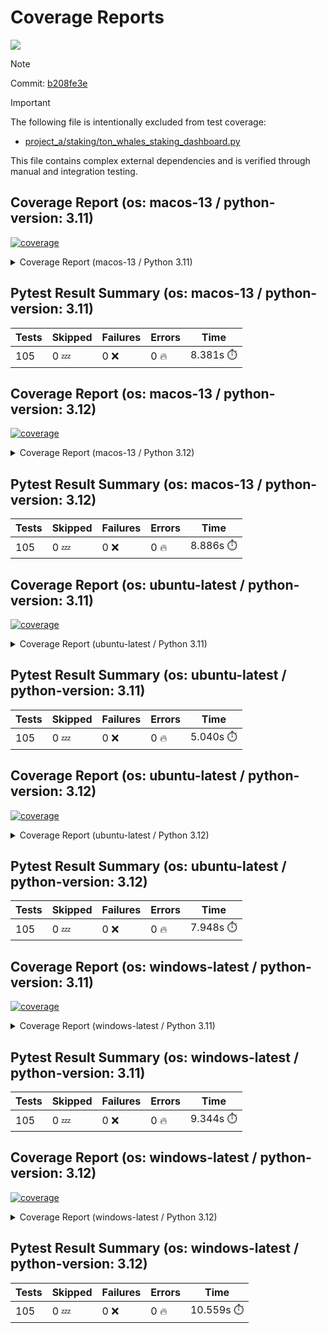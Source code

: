 # Coverage Reports
[![](https://github.com/7rikazhexde/trial-test/actions/workflows/test_multi_os.yml/badge.svg)](https://github.com/7rikazhexde/trial-test/actions/workflows/test_multi_os.yml)

> [!Note]
> 
> Commit: [b208fe3e](https://github.com/7rikazhexde/trial-test/tree/b208fe3e)

> [!Important]
> The following file is intentionally excluded from test coverage:
> - [project_a/staking/ton_whales_staking_dashboard.py](https://github.com/7rikazhexde/trial-test/blob/b208fe3e42c6f4077949a9142b66eae447c07123/project_a/staking/ton_whales_staking_dashboard.py)
> 
> This file contains complex external dependencies and is verified through manual and integration testing.
> 
## Coverage Report (os: macos-13 / python-version: 3.11)
<a href="https://github.com/7rikazhexde/trial-test/blob/b208fe3e42c6f4077949a9142b66eae447c07123/README.md"><img alt="coverage" src="https://img.shields.io/badge/coverage-100%25-brightgreen.svg" /></a><details><summary>Coverage Report (macos-13 / Python 3.11) </summary><table><tr><th>File</th><th>Stmts</th><th>Miss</th><th>Cover</th><th>Missing</th></tr><tbody><tr><td><a href="https://github.com/7rikazhexde/trial-test/blob/b208fe3e42c6f4077949a9142b66eae447c07123/project_a/__init__.py">\_\_init\_\_.py</a></td><td>0</td><td>0</td><td>100%</td><td>&nbsp;</td></tr><tr><td colspan="5"><b>account</b></td></tr><tr><td>&nbsp; &nbsp;<a href="https://github.com/7rikazhexde/trial-test/blob/b208fe3e42c6f4077949a9142b66eae447c07123/project_a/account/__init__.py">\_\_init\_\_.py</a></td><td>0</td><td>0</td><td>100%</td><td>&nbsp;</td></tr><tr><td>&nbsp; &nbsp;<a href="https://github.com/7rikazhexde/trial-test/blob/b208fe3e42c6f4077949a9142b66eae447c07123/project_a/account/get_latest_ton_amount_calculation.py">get_latest_ton_amount_calculation.py</a></td><td>71</td><td>0</td><td>100%</td><td>&nbsp;</td></tr><tr><td>&nbsp; &nbsp;<a href="https://github.com/7rikazhexde/trial-test/blob/b208fe3e42c6f4077949a9142b66eae447c07123/project_a/account/get_latest_ton_amount_calculation_async_aiohttp.py">get_latest_ton_amount_calculation_async_aiohttp.py</a></td><td>86</td><td>0</td><td>100%</td><td>&nbsp;</td></tr><tr><td>&nbsp; &nbsp;<a href="https://github.com/7rikazhexde/trial-test/blob/b208fe3e42c6f4077949a9142b66eae447c07123/project_a/account/get_latest_ton_amount_calculation_sync.py">get_latest_ton_amount_calculation_sync.py</a></td><td>87</td><td>0</td><td>100%</td><td>&nbsp;</td></tr><tr><td>&nbsp; &nbsp;<a href="https://github.com/7rikazhexde/trial-test/blob/b208fe3e42c6f4077949a9142b66eae447c07123/project_a/account/get_ton_txns_api.py">get_ton_txns_api.py</a></td><td>55</td><td>0</td><td>100%</td><td>&nbsp;</td></tr><tr><td colspan="5"><b>calculator</b></td></tr><tr><td>&nbsp; &nbsp;<a href="https://github.com/7rikazhexde/trial-test/blob/b208fe3e42c6f4077949a9142b66eae447c07123/project_a/calculator/__init__.py">\_\_init\_\_.py</a></td><td>0</td><td>0</td><td>100%</td><td>&nbsp;</td></tr><tr><td>&nbsp; &nbsp;<a href="https://github.com/7rikazhexde/trial-test/blob/b208fe3e42c6f4077949a9142b66eae447c07123/project_a/calculator/operations.py">operations.py</a></td><td>9</td><td>0</td><td>100%</td><td>&nbsp;</td></tr><tr><td colspan="5"><b>staking</b></td></tr><tr><td>&nbsp; &nbsp;<a href="https://github.com/7rikazhexde/trial-test/blob/b208fe3e42c6f4077949a9142b66eae447c07123/project_a/staking/__init__.py">\_\_init\_\_.py</a></td><td>0</td><td>0</td><td>100%</td><td>&nbsp;</td></tr><tr><td>&nbsp; &nbsp;<a href="https://github.com/7rikazhexde/trial-test/blob/b208fe3e42c6f4077949a9142b66eae447c07123/project_a/staking/create_ton_stkrwd_cryptact_custom.py">create_ton_stkrwd_cryptact_custom.py</a></td><td>44</td><td>0</td><td>100%</td><td>&nbsp;</td></tr><tr><td colspan="5"><b>utils</b></td></tr><tr><td>&nbsp; &nbsp;<a href="https://github.com/7rikazhexde/trial-test/blob/b208fe3e42c6f4077949a9142b66eae447c07123/project_a/utils/__init__.py">\_\_init\_\_.py</a></td><td>0</td><td>0</td><td>100%</td><td>&nbsp;</td></tr><tr><td>&nbsp; &nbsp;<a href="https://github.com/7rikazhexde/trial-test/blob/b208fe3e42c6f4077949a9142b66eae447c07123/project_a/utils/config_loader.py">config_loader.py</a></td><td>20</td><td>0</td><td>100%</td><td>&nbsp;</td></tr><tr><td>&nbsp; &nbsp;<a href="https://github.com/7rikazhexde/trial-test/blob/b208fe3e42c6f4077949a9142b66eae447c07123/project_a/utils/ton_address_conv.py">ton_address_conv.py</a></td><td>10</td><td>0</td><td>100%</td><td>&nbsp;</td></tr><tr><td><b>TOTAL</b></td><td><b>382</b></td><td><b>0</b></td><td><b>100%</b></td><td>&nbsp;</td></tr></tbody></table></details>

## Pytest Result Summary (os: macos-13 / python-version: 3.11)
| Tests | Skipped | Failures | Errors | Time |
| ----- | ------- | -------- | -------- | ------------------ |
| 105 | 0 :zzz: | 0 :x: | 0 :fire: | 8.381s :stopwatch: |


## Coverage Report (os: macos-13 / python-version: 3.12)
<a href="https://github.com/7rikazhexde/trial-test/blob/b208fe3e42c6f4077949a9142b66eae447c07123/README.md"><img alt="coverage" src="https://img.shields.io/badge/coverage-100%25-brightgreen.svg" /></a><details><summary>Coverage Report (macos-13 / Python 3.12) </summary><table><tr><th>File</th><th>Stmts</th><th>Miss</th><th>Cover</th><th>Missing</th></tr><tbody><tr><td><a href="https://github.com/7rikazhexde/trial-test/blob/b208fe3e42c6f4077949a9142b66eae447c07123/project_a/__init__.py">\_\_init\_\_.py</a></td><td>0</td><td>0</td><td>100%</td><td>&nbsp;</td></tr><tr><td colspan="5"><b>account</b></td></tr><tr><td>&nbsp; &nbsp;<a href="https://github.com/7rikazhexde/trial-test/blob/b208fe3e42c6f4077949a9142b66eae447c07123/project_a/account/__init__.py">\_\_init\_\_.py</a></td><td>0</td><td>0</td><td>100%</td><td>&nbsp;</td></tr><tr><td>&nbsp; &nbsp;<a href="https://github.com/7rikazhexde/trial-test/blob/b208fe3e42c6f4077949a9142b66eae447c07123/project_a/account/get_latest_ton_amount_calculation.py">get_latest_ton_amount_calculation.py</a></td><td>71</td><td>0</td><td>100%</td><td>&nbsp;</td></tr><tr><td>&nbsp; &nbsp;<a href="https://github.com/7rikazhexde/trial-test/blob/b208fe3e42c6f4077949a9142b66eae447c07123/project_a/account/get_latest_ton_amount_calculation_async_aiohttp.py">get_latest_ton_amount_calculation_async_aiohttp.py</a></td><td>86</td><td>0</td><td>100%</td><td>&nbsp;</td></tr><tr><td>&nbsp; &nbsp;<a href="https://github.com/7rikazhexde/trial-test/blob/b208fe3e42c6f4077949a9142b66eae447c07123/project_a/account/get_latest_ton_amount_calculation_sync.py">get_latest_ton_amount_calculation_sync.py</a></td><td>87</td><td>0</td><td>100%</td><td>&nbsp;</td></tr><tr><td>&nbsp; &nbsp;<a href="https://github.com/7rikazhexde/trial-test/blob/b208fe3e42c6f4077949a9142b66eae447c07123/project_a/account/get_ton_txns_api.py">get_ton_txns_api.py</a></td><td>55</td><td>0</td><td>100%</td><td>&nbsp;</td></tr><tr><td colspan="5"><b>calculator</b></td></tr><tr><td>&nbsp; &nbsp;<a href="https://github.com/7rikazhexde/trial-test/blob/b208fe3e42c6f4077949a9142b66eae447c07123/project_a/calculator/__init__.py">\_\_init\_\_.py</a></td><td>0</td><td>0</td><td>100%</td><td>&nbsp;</td></tr><tr><td>&nbsp; &nbsp;<a href="https://github.com/7rikazhexde/trial-test/blob/b208fe3e42c6f4077949a9142b66eae447c07123/project_a/calculator/operations.py">operations.py</a></td><td>9</td><td>0</td><td>100%</td><td>&nbsp;</td></tr><tr><td colspan="5"><b>staking</b></td></tr><tr><td>&nbsp; &nbsp;<a href="https://github.com/7rikazhexde/trial-test/blob/b208fe3e42c6f4077949a9142b66eae447c07123/project_a/staking/__init__.py">\_\_init\_\_.py</a></td><td>0</td><td>0</td><td>100%</td><td>&nbsp;</td></tr><tr><td>&nbsp; &nbsp;<a href="https://github.com/7rikazhexde/trial-test/blob/b208fe3e42c6f4077949a9142b66eae447c07123/project_a/staking/create_ton_stkrwd_cryptact_custom.py">create_ton_stkrwd_cryptact_custom.py</a></td><td>44</td><td>0</td><td>100%</td><td>&nbsp;</td></tr><tr><td colspan="5"><b>utils</b></td></tr><tr><td>&nbsp; &nbsp;<a href="https://github.com/7rikazhexde/trial-test/blob/b208fe3e42c6f4077949a9142b66eae447c07123/project_a/utils/__init__.py">\_\_init\_\_.py</a></td><td>0</td><td>0</td><td>100%</td><td>&nbsp;</td></tr><tr><td>&nbsp; &nbsp;<a href="https://github.com/7rikazhexde/trial-test/blob/b208fe3e42c6f4077949a9142b66eae447c07123/project_a/utils/config_loader.py">config_loader.py</a></td><td>20</td><td>0</td><td>100%</td><td>&nbsp;</td></tr><tr><td>&nbsp; &nbsp;<a href="https://github.com/7rikazhexde/trial-test/blob/b208fe3e42c6f4077949a9142b66eae447c07123/project_a/utils/ton_address_conv.py">ton_address_conv.py</a></td><td>10</td><td>0</td><td>100%</td><td>&nbsp;</td></tr><tr><td><b>TOTAL</b></td><td><b>382</b></td><td><b>0</b></td><td><b>100%</b></td><td>&nbsp;</td></tr></tbody></table></details>

## Pytest Result Summary (os: macos-13 / python-version: 3.12)
| Tests | Skipped | Failures | Errors | Time |
| ----- | ------- | -------- | -------- | ------------------ |
| 105 | 0 :zzz: | 0 :x: | 0 :fire: | 8.886s :stopwatch: |


## Coverage Report (os: ubuntu-latest / python-version: 3.11)
<a href="https://github.com/7rikazhexde/trial-test/blob/b208fe3e42c6f4077949a9142b66eae447c07123/README.md"><img alt="coverage" src="https://img.shields.io/badge/coverage-100%25-brightgreen.svg" /></a><details><summary>Coverage Report (ubuntu-latest / Python 3.11) </summary><table><tr><th>File</th><th>Stmts</th><th>Miss</th><th>Cover</th><th>Missing</th></tr><tbody><tr><td><a href="https://github.com/7rikazhexde/trial-test/blob/b208fe3e42c6f4077949a9142b66eae447c07123/project_a/__init__.py">\_\_init\_\_.py</a></td><td>0</td><td>0</td><td>100%</td><td>&nbsp;</td></tr><tr><td colspan="5"><b>account</b></td></tr><tr><td>&nbsp; &nbsp;<a href="https://github.com/7rikazhexde/trial-test/blob/b208fe3e42c6f4077949a9142b66eae447c07123/project_a/account/__init__.py">\_\_init\_\_.py</a></td><td>0</td><td>0</td><td>100%</td><td>&nbsp;</td></tr><tr><td>&nbsp; &nbsp;<a href="https://github.com/7rikazhexde/trial-test/blob/b208fe3e42c6f4077949a9142b66eae447c07123/project_a/account/get_latest_ton_amount_calculation.py">get_latest_ton_amount_calculation.py</a></td><td>71</td><td>0</td><td>100%</td><td>&nbsp;</td></tr><tr><td>&nbsp; &nbsp;<a href="https://github.com/7rikazhexde/trial-test/blob/b208fe3e42c6f4077949a9142b66eae447c07123/project_a/account/get_latest_ton_amount_calculation_async_aiohttp.py">get_latest_ton_amount_calculation_async_aiohttp.py</a></td><td>86</td><td>0</td><td>100%</td><td>&nbsp;</td></tr><tr><td>&nbsp; &nbsp;<a href="https://github.com/7rikazhexde/trial-test/blob/b208fe3e42c6f4077949a9142b66eae447c07123/project_a/account/get_latest_ton_amount_calculation_sync.py">get_latest_ton_amount_calculation_sync.py</a></td><td>87</td><td>0</td><td>100%</td><td>&nbsp;</td></tr><tr><td>&nbsp; &nbsp;<a href="https://github.com/7rikazhexde/trial-test/blob/b208fe3e42c6f4077949a9142b66eae447c07123/project_a/account/get_ton_txns_api.py">get_ton_txns_api.py</a></td><td>55</td><td>0</td><td>100%</td><td>&nbsp;</td></tr><tr><td colspan="5"><b>calculator</b></td></tr><tr><td>&nbsp; &nbsp;<a href="https://github.com/7rikazhexde/trial-test/blob/b208fe3e42c6f4077949a9142b66eae447c07123/project_a/calculator/__init__.py">\_\_init\_\_.py</a></td><td>0</td><td>0</td><td>100%</td><td>&nbsp;</td></tr><tr><td>&nbsp; &nbsp;<a href="https://github.com/7rikazhexde/trial-test/blob/b208fe3e42c6f4077949a9142b66eae447c07123/project_a/calculator/operations.py">operations.py</a></td><td>9</td><td>0</td><td>100%</td><td>&nbsp;</td></tr><tr><td colspan="5"><b>staking</b></td></tr><tr><td>&nbsp; &nbsp;<a href="https://github.com/7rikazhexde/trial-test/blob/b208fe3e42c6f4077949a9142b66eae447c07123/project_a/staking/__init__.py">\_\_init\_\_.py</a></td><td>0</td><td>0</td><td>100%</td><td>&nbsp;</td></tr><tr><td>&nbsp; &nbsp;<a href="https://github.com/7rikazhexde/trial-test/blob/b208fe3e42c6f4077949a9142b66eae447c07123/project_a/staking/create_ton_stkrwd_cryptact_custom.py">create_ton_stkrwd_cryptact_custom.py</a></td><td>44</td><td>0</td><td>100%</td><td>&nbsp;</td></tr><tr><td colspan="5"><b>utils</b></td></tr><tr><td>&nbsp; &nbsp;<a href="https://github.com/7rikazhexde/trial-test/blob/b208fe3e42c6f4077949a9142b66eae447c07123/project_a/utils/__init__.py">\_\_init\_\_.py</a></td><td>0</td><td>0</td><td>100%</td><td>&nbsp;</td></tr><tr><td>&nbsp; &nbsp;<a href="https://github.com/7rikazhexde/trial-test/blob/b208fe3e42c6f4077949a9142b66eae447c07123/project_a/utils/config_loader.py">config_loader.py</a></td><td>20</td><td>0</td><td>100%</td><td>&nbsp;</td></tr><tr><td>&nbsp; &nbsp;<a href="https://github.com/7rikazhexde/trial-test/blob/b208fe3e42c6f4077949a9142b66eae447c07123/project_a/utils/ton_address_conv.py">ton_address_conv.py</a></td><td>10</td><td>0</td><td>100%</td><td>&nbsp;</td></tr><tr><td><b>TOTAL</b></td><td><b>382</b></td><td><b>0</b></td><td><b>100%</b></td><td>&nbsp;</td></tr></tbody></table></details>

## Pytest Result Summary (os: ubuntu-latest / python-version: 3.11)
| Tests | Skipped | Failures | Errors | Time |
| ----- | ------- | -------- | -------- | ------------------ |
| 105 | 0 :zzz: | 0 :x: | 0 :fire: | 5.040s :stopwatch: |


## Coverage Report (os: ubuntu-latest / python-version: 3.12)
<a href="https://github.com/7rikazhexde/trial-test/blob/b208fe3e42c6f4077949a9142b66eae447c07123/README.md"><img alt="coverage" src="https://img.shields.io/badge/coverage-100%25-brightgreen.svg" /></a><details><summary>Coverage Report (ubuntu-latest / Python 3.12) </summary><table><tr><th>File</th><th>Stmts</th><th>Miss</th><th>Cover</th><th>Missing</th></tr><tbody><tr><td><a href="https://github.com/7rikazhexde/trial-test/blob/b208fe3e42c6f4077949a9142b66eae447c07123/project_a/__init__.py">\_\_init\_\_.py</a></td><td>0</td><td>0</td><td>100%</td><td>&nbsp;</td></tr><tr><td colspan="5"><b>account</b></td></tr><tr><td>&nbsp; &nbsp;<a href="https://github.com/7rikazhexde/trial-test/blob/b208fe3e42c6f4077949a9142b66eae447c07123/project_a/account/__init__.py">\_\_init\_\_.py</a></td><td>0</td><td>0</td><td>100%</td><td>&nbsp;</td></tr><tr><td>&nbsp; &nbsp;<a href="https://github.com/7rikazhexde/trial-test/blob/b208fe3e42c6f4077949a9142b66eae447c07123/project_a/account/get_latest_ton_amount_calculation.py">get_latest_ton_amount_calculation.py</a></td><td>71</td><td>0</td><td>100%</td><td>&nbsp;</td></tr><tr><td>&nbsp; &nbsp;<a href="https://github.com/7rikazhexde/trial-test/blob/b208fe3e42c6f4077949a9142b66eae447c07123/project_a/account/get_latest_ton_amount_calculation_async_aiohttp.py">get_latest_ton_amount_calculation_async_aiohttp.py</a></td><td>86</td><td>0</td><td>100%</td><td>&nbsp;</td></tr><tr><td>&nbsp; &nbsp;<a href="https://github.com/7rikazhexde/trial-test/blob/b208fe3e42c6f4077949a9142b66eae447c07123/project_a/account/get_latest_ton_amount_calculation_sync.py">get_latest_ton_amount_calculation_sync.py</a></td><td>87</td><td>0</td><td>100%</td><td>&nbsp;</td></tr><tr><td>&nbsp; &nbsp;<a href="https://github.com/7rikazhexde/trial-test/blob/b208fe3e42c6f4077949a9142b66eae447c07123/project_a/account/get_ton_txns_api.py">get_ton_txns_api.py</a></td><td>55</td><td>0</td><td>100%</td><td>&nbsp;</td></tr><tr><td colspan="5"><b>calculator</b></td></tr><tr><td>&nbsp; &nbsp;<a href="https://github.com/7rikazhexde/trial-test/blob/b208fe3e42c6f4077949a9142b66eae447c07123/project_a/calculator/__init__.py">\_\_init\_\_.py</a></td><td>0</td><td>0</td><td>100%</td><td>&nbsp;</td></tr><tr><td>&nbsp; &nbsp;<a href="https://github.com/7rikazhexde/trial-test/blob/b208fe3e42c6f4077949a9142b66eae447c07123/project_a/calculator/operations.py">operations.py</a></td><td>9</td><td>0</td><td>100%</td><td>&nbsp;</td></tr><tr><td colspan="5"><b>staking</b></td></tr><tr><td>&nbsp; &nbsp;<a href="https://github.com/7rikazhexde/trial-test/blob/b208fe3e42c6f4077949a9142b66eae447c07123/project_a/staking/__init__.py">\_\_init\_\_.py</a></td><td>0</td><td>0</td><td>100%</td><td>&nbsp;</td></tr><tr><td>&nbsp; &nbsp;<a href="https://github.com/7rikazhexde/trial-test/blob/b208fe3e42c6f4077949a9142b66eae447c07123/project_a/staking/create_ton_stkrwd_cryptact_custom.py">create_ton_stkrwd_cryptact_custom.py</a></td><td>44</td><td>0</td><td>100%</td><td>&nbsp;</td></tr><tr><td colspan="5"><b>utils</b></td></tr><tr><td>&nbsp; &nbsp;<a href="https://github.com/7rikazhexde/trial-test/blob/b208fe3e42c6f4077949a9142b66eae447c07123/project_a/utils/__init__.py">\_\_init\_\_.py</a></td><td>0</td><td>0</td><td>100%</td><td>&nbsp;</td></tr><tr><td>&nbsp; &nbsp;<a href="https://github.com/7rikazhexde/trial-test/blob/b208fe3e42c6f4077949a9142b66eae447c07123/project_a/utils/config_loader.py">config_loader.py</a></td><td>20</td><td>0</td><td>100%</td><td>&nbsp;</td></tr><tr><td>&nbsp; &nbsp;<a href="https://github.com/7rikazhexde/trial-test/blob/b208fe3e42c6f4077949a9142b66eae447c07123/project_a/utils/ton_address_conv.py">ton_address_conv.py</a></td><td>10</td><td>0</td><td>100%</td><td>&nbsp;</td></tr><tr><td><b>TOTAL</b></td><td><b>382</b></td><td><b>0</b></td><td><b>100%</b></td><td>&nbsp;</td></tr></tbody></table></details>

## Pytest Result Summary (os: ubuntu-latest / python-version: 3.12)
| Tests | Skipped | Failures | Errors | Time |
| ----- | ------- | -------- | -------- | ------------------ |
| 105 | 0 :zzz: | 0 :x: | 0 :fire: | 7.948s :stopwatch: |


## Coverage Report (os: windows-latest / python-version: 3.11)
<a href="https://github.com/7rikazhexde/trial-test/blob/b208fe3e42c6f4077949a9142b66eae447c07123/README.md"><img alt="coverage" src="https://img.shields.io/badge/coverage-100%25-brightgreen.svg" /></a><details><summary>Coverage Report (windows-latest / Python 3.11) </summary><table><tr><th>File</th><th>Stmts</th><th>Miss</th><th>Cover</th><th>Missing</th></tr><tbody><tr><td><a href="https://github.com/7rikazhexde/trial-test/blob/b208fe3e42c6f4077949a9142b66eae447c07123/project_a/__init__.py">\_\_init\_\_.py</a></td><td>0</td><td>0</td><td>100%</td><td>&nbsp;</td></tr><tr><td colspan="5"><b>account</b></td></tr><tr><td>&nbsp; &nbsp;<a href="https://github.com/7rikazhexde/trial-test/blob/b208fe3e42c6f4077949a9142b66eae447c07123/project_a/account/__init__.py">\_\_init\_\_.py</a></td><td>0</td><td>0</td><td>100%</td><td>&nbsp;</td></tr><tr><td>&nbsp; &nbsp;<a href="https://github.com/7rikazhexde/trial-test/blob/b208fe3e42c6f4077949a9142b66eae447c07123/project_a/account/get_latest_ton_amount_calculation.py">get_latest_ton_amount_calculation.py</a></td><td>71</td><td>0</td><td>100%</td><td>&nbsp;</td></tr><tr><td>&nbsp; &nbsp;<a href="https://github.com/7rikazhexde/trial-test/blob/b208fe3e42c6f4077949a9142b66eae447c07123/project_a/account/get_latest_ton_amount_calculation_async_aiohttp.py">get_latest_ton_amount_calculation_async_aiohttp.py</a></td><td>86</td><td>0</td><td>100%</td><td>&nbsp;</td></tr><tr><td>&nbsp; &nbsp;<a href="https://github.com/7rikazhexde/trial-test/blob/b208fe3e42c6f4077949a9142b66eae447c07123/project_a/account/get_latest_ton_amount_calculation_sync.py">get_latest_ton_amount_calculation_sync.py</a></td><td>87</td><td>0</td><td>100%</td><td>&nbsp;</td></tr><tr><td>&nbsp; &nbsp;<a href="https://github.com/7rikazhexde/trial-test/blob/b208fe3e42c6f4077949a9142b66eae447c07123/project_a/account/get_ton_txns_api.py">get_ton_txns_api.py</a></td><td>55</td><td>0</td><td>100%</td><td>&nbsp;</td></tr><tr><td colspan="5"><b>calculator</b></td></tr><tr><td>&nbsp; &nbsp;<a href="https://github.com/7rikazhexde/trial-test/blob/b208fe3e42c6f4077949a9142b66eae447c07123/project_a/calculator/__init__.py">\_\_init\_\_.py</a></td><td>0</td><td>0</td><td>100%</td><td>&nbsp;</td></tr><tr><td>&nbsp; &nbsp;<a href="https://github.com/7rikazhexde/trial-test/blob/b208fe3e42c6f4077949a9142b66eae447c07123/project_a/calculator/operations.py">operations.py</a></td><td>9</td><td>0</td><td>100%</td><td>&nbsp;</td></tr><tr><td colspan="5"><b>staking</b></td></tr><tr><td>&nbsp; &nbsp;<a href="https://github.com/7rikazhexde/trial-test/blob/b208fe3e42c6f4077949a9142b66eae447c07123/project_a/staking/__init__.py">\_\_init\_\_.py</a></td><td>0</td><td>0</td><td>100%</td><td>&nbsp;</td></tr><tr><td>&nbsp; &nbsp;<a href="https://github.com/7rikazhexde/trial-test/blob/b208fe3e42c6f4077949a9142b66eae447c07123/project_a/staking/create_ton_stkrwd_cryptact_custom.py">create_ton_stkrwd_cryptact_custom.py</a></td><td>44</td><td>0</td><td>100%</td><td>&nbsp;</td></tr><tr><td colspan="5"><b>utils</b></td></tr><tr><td>&nbsp; &nbsp;<a href="https://github.com/7rikazhexde/trial-test/blob/b208fe3e42c6f4077949a9142b66eae447c07123/project_a/utils/__init__.py">\_\_init\_\_.py</a></td><td>0</td><td>0</td><td>100%</td><td>&nbsp;</td></tr><tr><td>&nbsp; &nbsp;<a href="https://github.com/7rikazhexde/trial-test/blob/b208fe3e42c6f4077949a9142b66eae447c07123/project_a/utils/config_loader.py">config_loader.py</a></td><td>20</td><td>0</td><td>100%</td><td>&nbsp;</td></tr><tr><td>&nbsp; &nbsp;<a href="https://github.com/7rikazhexde/trial-test/blob/b208fe3e42c6f4077949a9142b66eae447c07123/project_a/utils/ton_address_conv.py">ton_address_conv.py</a></td><td>10</td><td>0</td><td>100%</td><td>&nbsp;</td></tr><tr><td><b>TOTAL</b></td><td><b>382</b></td><td><b>0</b></td><td><b>100%</b></td><td>&nbsp;</td></tr></tbody></table></details>

## Pytest Result Summary (os: windows-latest / python-version: 3.11)
| Tests | Skipped | Failures | Errors | Time |
| ----- | ------- | -------- | -------- | ------------------ |
| 105 | 0 :zzz: | 0 :x: | 0 :fire: | 9.344s :stopwatch: |


## Coverage Report (os: windows-latest / python-version: 3.12)
<a href="https://github.com/7rikazhexde/trial-test/blob/b208fe3e42c6f4077949a9142b66eae447c07123/README.md"><img alt="coverage" src="https://img.shields.io/badge/coverage-100%25-brightgreen.svg" /></a><details><summary>Coverage Report (windows-latest / Python 3.12) </summary><table><tr><th>File</th><th>Stmts</th><th>Miss</th><th>Cover</th><th>Missing</th></tr><tbody><tr><td><a href="https://github.com/7rikazhexde/trial-test/blob/b208fe3e42c6f4077949a9142b66eae447c07123/project_a/__init__.py">\_\_init\_\_.py</a></td><td>0</td><td>0</td><td>100%</td><td>&nbsp;</td></tr><tr><td colspan="5"><b>account</b></td></tr><tr><td>&nbsp; &nbsp;<a href="https://github.com/7rikazhexde/trial-test/blob/b208fe3e42c6f4077949a9142b66eae447c07123/project_a/account/__init__.py">\_\_init\_\_.py</a></td><td>0</td><td>0</td><td>100%</td><td>&nbsp;</td></tr><tr><td>&nbsp; &nbsp;<a href="https://github.com/7rikazhexde/trial-test/blob/b208fe3e42c6f4077949a9142b66eae447c07123/project_a/account/get_latest_ton_amount_calculation.py">get_latest_ton_amount_calculation.py</a></td><td>71</td><td>0</td><td>100%</td><td>&nbsp;</td></tr><tr><td>&nbsp; &nbsp;<a href="https://github.com/7rikazhexde/trial-test/blob/b208fe3e42c6f4077949a9142b66eae447c07123/project_a/account/get_latest_ton_amount_calculation_async_aiohttp.py">get_latest_ton_amount_calculation_async_aiohttp.py</a></td><td>86</td><td>0</td><td>100%</td><td>&nbsp;</td></tr><tr><td>&nbsp; &nbsp;<a href="https://github.com/7rikazhexde/trial-test/blob/b208fe3e42c6f4077949a9142b66eae447c07123/project_a/account/get_latest_ton_amount_calculation_sync.py">get_latest_ton_amount_calculation_sync.py</a></td><td>87</td><td>0</td><td>100%</td><td>&nbsp;</td></tr><tr><td>&nbsp; &nbsp;<a href="https://github.com/7rikazhexde/trial-test/blob/b208fe3e42c6f4077949a9142b66eae447c07123/project_a/account/get_ton_txns_api.py">get_ton_txns_api.py</a></td><td>55</td><td>0</td><td>100%</td><td>&nbsp;</td></tr><tr><td colspan="5"><b>calculator</b></td></tr><tr><td>&nbsp; &nbsp;<a href="https://github.com/7rikazhexde/trial-test/blob/b208fe3e42c6f4077949a9142b66eae447c07123/project_a/calculator/__init__.py">\_\_init\_\_.py</a></td><td>0</td><td>0</td><td>100%</td><td>&nbsp;</td></tr><tr><td>&nbsp; &nbsp;<a href="https://github.com/7rikazhexde/trial-test/blob/b208fe3e42c6f4077949a9142b66eae447c07123/project_a/calculator/operations.py">operations.py</a></td><td>9</td><td>0</td><td>100%</td><td>&nbsp;</td></tr><tr><td colspan="5"><b>staking</b></td></tr><tr><td>&nbsp; &nbsp;<a href="https://github.com/7rikazhexde/trial-test/blob/b208fe3e42c6f4077949a9142b66eae447c07123/project_a/staking/__init__.py">\_\_init\_\_.py</a></td><td>0</td><td>0</td><td>100%</td><td>&nbsp;</td></tr><tr><td>&nbsp; &nbsp;<a href="https://github.com/7rikazhexde/trial-test/blob/b208fe3e42c6f4077949a9142b66eae447c07123/project_a/staking/create_ton_stkrwd_cryptact_custom.py">create_ton_stkrwd_cryptact_custom.py</a></td><td>44</td><td>0</td><td>100%</td><td>&nbsp;</td></tr><tr><td colspan="5"><b>utils</b></td></tr><tr><td>&nbsp; &nbsp;<a href="https://github.com/7rikazhexde/trial-test/blob/b208fe3e42c6f4077949a9142b66eae447c07123/project_a/utils/__init__.py">\_\_init\_\_.py</a></td><td>0</td><td>0</td><td>100%</td><td>&nbsp;</td></tr><tr><td>&nbsp; &nbsp;<a href="https://github.com/7rikazhexde/trial-test/blob/b208fe3e42c6f4077949a9142b66eae447c07123/project_a/utils/config_loader.py">config_loader.py</a></td><td>20</td><td>0</td><td>100%</td><td>&nbsp;</td></tr><tr><td>&nbsp; &nbsp;<a href="https://github.com/7rikazhexde/trial-test/blob/b208fe3e42c6f4077949a9142b66eae447c07123/project_a/utils/ton_address_conv.py">ton_address_conv.py</a></td><td>10</td><td>0</td><td>100%</td><td>&nbsp;</td></tr><tr><td><b>TOTAL</b></td><td><b>382</b></td><td><b>0</b></td><td><b>100%</b></td><td>&nbsp;</td></tr></tbody></table></details>

## Pytest Result Summary (os: windows-latest / python-version: 3.12)
| Tests | Skipped | Failures | Errors | Time |
| ----- | ------- | -------- | -------- | ------------------ |
| 105 | 0 :zzz: | 0 :x: | 0 :fire: | 10.559s :stopwatch: |


